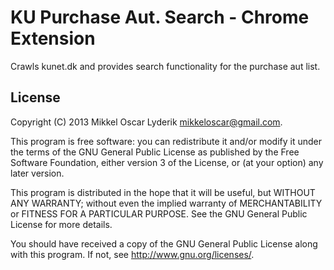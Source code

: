# KU Purchase Aut. Search - Chrome Extension

Crawls kunet.dk and provides search functionality for the purchase aut list.

## License

Copyright (C) 2013  Mikkel Oscar Lyderik <mikkeloscar@gmail.com>.

This program is free software: you can redistribute it and/or modify
it under the terms of the GNU General Public License as published by
the Free Software Foundation, either version 3 of the License, or
(at your option) any later version.

This program is distributed in the hope that it will be useful,
but WITHOUT ANY WARRANTY; without even the implied warranty of
MERCHANTABILITY or FITNESS FOR A PARTICULAR PURPOSE.  See the
GNU General Public License for more details.

You should have received a copy of the GNU General Public License
along with this program.  If not, see <http://www.gnu.org/licenses/>.
